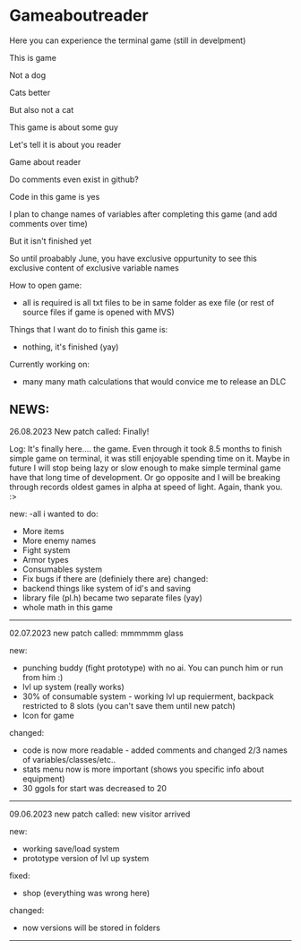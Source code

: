 # Gameaboutreader
Here you can experience the terminal game (still in develpment)

This is game

Not a dog

Cats better

But also not a cat

This game is about some guy

Let's tell it is about you reader

Game about reader

Do comments even exist in github?

Code in this game is yes

I plan to change names of variables after completing this game (and add comments over time)

But it isn't finished yet

So until proabably June, you have exclusive oppurtunity to see this exclusive content of exclusive variable names


How to open game:
- all is required is all txt files to be in same folder as exe file (or rest of source files if game is opened with MVS)

Things that I want do to finish this game is:
- nothing, it's finished (yay)

Currently working on:
- many many math calculations that would convice me to release an DLC
  
NEWS:
---------------------------------------------
26.08.2023
New patch called:
Finally!

Log:
It's finally here.... the game. Even through it took 8.5 months to finish simple game on terminal, it was still enjoyable spending time on it. Maybe in future I will stop being lazy or slow enough to make simple terminal game have that long time of development. Or go opposite and I will be breaking through records oldest games in alpha at speed of light. Again, thank you. :>

new:
-all i wanted to do:
  - More items
  - More enemy names
  - Fight system
  - Armor types
  - Consumables system
  - Fix bugs if there are (definiely there are)
changed:
- backend things like system of id's and saving
- library file (pl.h) became two separate files (yay)
- whole math in this game
---------------------------------------------
02.07.2023
new patch called:
mmmmmm glass

new:
- punching buddy (fight prototype) with no ai. You can punch him or run from him :)
- lvl up system (really works)
- 30% of consumable system - working lvl up requierment, backpack restricted to 8 slots (you can't save them until new patch)
- Icon for game

changed:
- code is now more readable - added comments and changed 2/3 names of variables/classes/etc..
- stats menu now is more important (shows you specific info about equipment)
- 30 ggols for start was decreased to 20

---------------------------------------------
09.06.2023
new patch called:
new visitor arrived

new:
- working save/load system
- prototype version of lvl up system

fixed:
- shop (everything was wrong here)

changed:
- now versions will be stored in folders
---------------------------------------------
